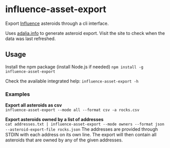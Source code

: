 # influence-asset-export

Export [Influence](https://influenceth.io) asteroids through a cli interface.

Uses [adalia.info](https://adalia.info) to generate asteroid export.
Visit the site to check when the data was last refreshed.

## Usage

Install the npm package (install Node.js if needed)
`npm install -g influence-asset-export`

Check the available integrated help:
`influence-asset-export -h`

### Examples

**Export all asteroids as csv**  
`influence-asset-export --mode all --format csv -a rocks.csv`

**Export asteroids owned by a list of addresses**  
`cat addresses.txt | influence-asset-export --mode owners --format json --asteroid-export-file rocks.json`
The addresses are provided through STDIN with each address on its own line. The export will then contain all asteroids that are owned by any of the given addresses.
